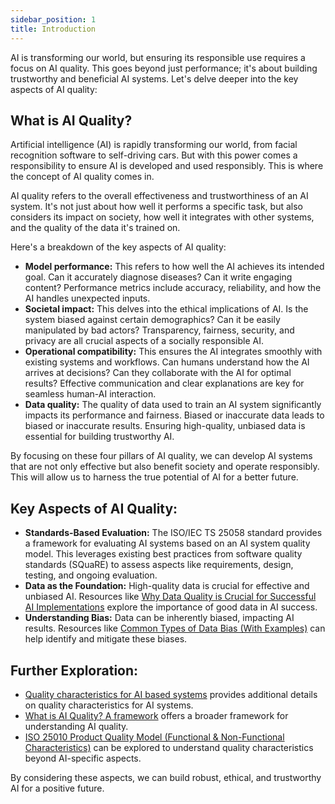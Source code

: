 ```yaml
---
sidebar_position: 1
title: Introduction
---
```


AI is transforming our world, but ensuring its responsible use requires a focus on AI quality. This goes beyond just performance; it's about building trustworthy and beneficial AI systems. Let's delve deeper into the key aspects of AI quality:

## What is AI Quality?
Artificial intelligence (AI) is rapidly transforming our world, from facial recognition software to self-driving cars. But with this power comes a responsibility to ensure AI is developed and used responsibly. This is where the concept of AI quality comes in.

AI quality refers to the overall effectiveness and trustworthiness of an AI system. It's not just about how well it performs a specific task, but also considers its impact on society, how well it integrates with other systems, and the quality of the data it's trained on.

Here's a breakdown of the key aspects of AI quality:

* **Model performance:** This refers to how well the AI achieves its intended goal. Can it accurately diagnose diseases?  Can it write engaging content? Performance metrics include accuracy, reliability, and how the AI handles unexpected inputs.
* **Societal impact:** This delves into the ethical implications of AI.  Is the system biased against certain demographics?  Can it be easily manipulated by bad actors?  Transparency, fairness, security, and privacy are all crucial aspects of a socially responsible AI.
* **Operational compatibility:** This ensures the AI integrates smoothly with existing systems and workflows.  Can humans understand how the AI arrives at decisions?  Can they collaborate with the AI for optimal results? Effective communication and clear explanations are key for seamless human-AI interaction.
* **Data quality:** The quality of data used to train an AI system significantly impacts its performance and fairness.  Biased or inaccurate data leads to biased or inaccurate results.  Ensuring high-quality, unbiased data is essential for building trustworthy AI.

By focusing on these four pillars of AI quality, we can develop AI systems that are not only effective but also benefit society and operate responsibly.  This will allow us to harness the true potential of AI for a better future. 

## Key Aspects of AI Quality:
* **Standards-Based Evaluation:** The ISO/IEC TS 25058 standard provides a framework for evaluating AI systems based on an AI system quality model. This leverages existing best practices from software quality standards (SQuaRE) to assess aspects like requirements, design, testing, and ongoing evaluation.
* **Data as the Foundation:** High-quality data is crucial for effective and unbiased AI. Resources like [Why Data Quality is Crucial for Successful AI Implementations](https://www.ataccama.com/blog/why-data-quality-crucial-for-successful-ai-implementations) explore the importance of good data in AI success.
* **Understanding Bias:**  Data can be inherently biased, impacting AI results. Resources like [Common Types of Data Bias (With Examples)](https://www.pragmaticinstitute.com/resources/articles/data/5-common-bias-affecting-your-data-analysis/) can help identify and mitigate these biases.

## Further Exploration:

* [Quality characteristics for AI based systems](https://www.iec.ch/blog/evaluating-quality-ai-systems) provides additional details on quality characteristics for AI systems.
* [What is AI Quality? A framework](https://truera.com/ai-quality-education/ai-quality-overview/what-is-ai-quality/) offers a broader framework for understanding AI quality.
* [ISO 25010 Product Quality Model (Functional & Non-Functional Characteristics)](https://iso25000.com/index.php/en/iso-25000-standards/iso-25010) can be explored to understand quality characteristics beyond AI-specific aspects. 


By considering these aspects, we can build robust, ethical, and trustworthy AI for a positive future. 


